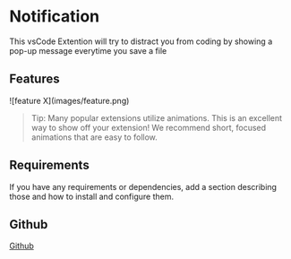 # Notification

This vsCode Extention will try to distract you from coding by showing a pop-up message everytime you save a file

## Features

\!\[feature X\]\(images/feature.png\)

> Tip: Many popular extensions utilize animations. This is an excellent way to show off your extension! We recommend short, focused animations that are easy to follow.

## Requirements

If you have any requirements or dependencies, add a section describing those and how to install and configure them.

## Github

[Github](https://github.com/losier/Notification)
